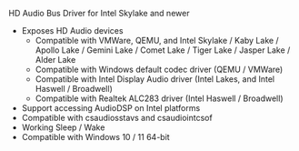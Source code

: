 HD Audio Bus Driver for Intel Skylake and newer

* Exposes HD Audio devices
	* Compatible with VMWare, QEMU, and Intel Skylake / Kaby Lake / Apollo Lake / Gemini Lake / Comet Lake / Tiger Lake / Jasper Lake / Alder Lake
	* Compatible with Windows default codec driver (QEMU / VMWare)
	* Compatible with Intel Display Audio driver (Intel Lakes, and Intel Haswell / Broadwell)
	* Compatible with Realtek ALC283 driver (Intel Haswell / Broadwell)
* Support accessing AudioDSP on Intel platforms
* Compatible with csaudiosstavs and csaudiointcsof
* Working Sleep / Wake
* Compatible with Windows 10 / 11 64-bit